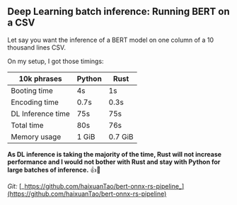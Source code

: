 ## Deep Learning batch inference: Running BERT on a CSV


Let say you want the inference of a BERT model on one column of a 10 thousand lines CSV.

On my setup, I got those timings:

|10k phrases |Python |Rust |
| --- | --- | --- |
|Booting time |4s |1s |
|Encoding time |0.7s |0.3s |
|DL Inference time |75s |75s |
|Total time |80s |76s |
|Memory usage |1 GiB |0.7 GiB |

**As DL inference is taking the majority of the time, Rust will not increase performance and I would not bother with Rust and stay with Python for large batches of inference.**   👍🐍

_Git:_  [_https://github.com/haixuanTao/bert-onnx-rs-pipeline_](https://github.com/haixuanTao/bert-onnx-rs-pipeline)

